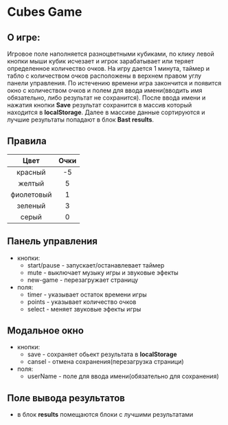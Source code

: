 # Cubes Game

##  О игре:

Игровое поле наполняется разноцветными кубиками, по клику левой кнопки мыши кубик исчезает и
игрок зарабатывает или теряет определенное количество очков. На игру дается 1 минута, таймер
и табло с количеством очков расположены в верхнем правом углу панели управления. По истечению
времени игра закончится и появится окно с количеством очков и полем для ввода имени(вводить имя
обязательно, либо результат не сохранится). После ввода имени и нажатия кнопки **Save** результат
сохранится в массив который находится в **localStorage**. Далее в массиве данные сортируются
и лучшие результаты попадают в блок **Bast results**.

## Правила
|Цвет|Очки|
|:--------:|:-----:|
|красный|-5|
|желтый|5|
|фиолетовый|1|
|зеленый|3|
|серый|0|


## Панель управления

- кнопки:
    - start/pause - запускает/останавлевает таймер
    - mute - выключает музыку игры и звуковые эфекты
    - new-game - перезагружает страницу
- поля:
    - timer - указывает остаток времени игры
    - points - указывает количество очков
    - select - меняет звуковые эфекты игры

## Модальное окно

- кнопки:
    - save - сохраняет обьект результата в **localStorage**
    - cansel - отмена сохранения(перезагрузка страници)
- поля:
    - userName - поле для ввода имени(обязательно для сохранения)

## Поле вывода результатов

- в блок **results** помещаются блоки с лучшими результатами

